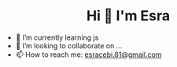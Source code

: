 # <center>Hi 👋   I'm Esra</center>

- 🌱 I’m currently learning js
- 👯 I’m looking to collaborate on ...
- 📫 How to reach me: esracebi.81@gmail.com

